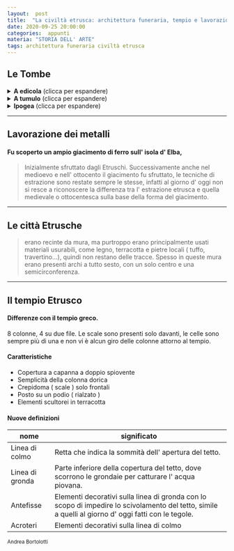 ```yaml
---
layout:  post
title:  "La civiltà etrusca: architettura funeraria, tempio e lavorazione dei metalli."
date: 2020-09-25 20:00:00
categories:  appunti
materia: "STORIA DELL' ARTE"
tags: architettura funeraria civiltà etrusca
---
```



## Le Tombe


<details>
        <summary><b>A edicola</b> (clicca per espandere)</summary>
        <img alt="Tomba a edicola vicino populonia" class="shortanimation" src='{{ "/data/img/arte/etruschi/tombe/edicolasancerbone.jpg" | absolute_url }}'/>
        • Costruzione interamente fuori terra, simile ad un' abitazione<br>
        📍 Populonia, Piombino LI
</details>
<details>
        <summary><b>A tumulo</b> (clicca per espandere)</summary>
        <img alt="Tomba a tumulo a Sesto Fiorentino" class="shortanimation" src='{{ "/data/imgarte/etruschi/tombe/tumulomontagnola.jpg" | absolute_url }}'/>
        • La struttura della tomba emerge con un tumulo, che poi viene sotterrato.<br>
        • Simile al tholos miceneo<br>
        • Siamo ancora incerti riguardo al pilastro centrale nel tumulo; ci sono pareri discordanti: la nostra prof. pensa che abbia una funzione strutturale, come descritto sul libro, ma alcuni nostri alunni che hanno fatto l' alternanza scuola-lavoro come guide alla montagnola hanno saputo che il pilastro non ha funzione strutturale ( cioè non sorregge il tumulo.<br>
        📍 la Montagnola, Sesto Fiorentino, FI
</details>
<details>
        <summary><b>Ipogea</b> (clicca per espandere)</summary>
        <img alt="Tomba ipogea dei Volumni, Perugia, mappa" class="shortanimation" src='{{ "/data/img/arte/etruschi/tombe/ipogeavolumnimappa.jpg" | absolute_url }}'/>
        <img alt="Tomba ipogea dei Volumni, Perugia, foto" class="shortanimation" src='{{ "/data/img/arte/etruschi/tombe/ipogeavolumni.jpg" | absolute_url }}'/>
        • Interamente sottoterra.<br>
        <br>
        📍 Perugia, tomba dei Volumni.
</details>

---

## Lavorazione dei metalli

#### Fu scoperto un ampio giacimento di ferro sull' isola d' Elba,
> Inizialmente sfruttato dagli Etruschi. Successivamente anche nel medioevo e nell' ottocento il giacimento fu sfruttato, le tecniche di estrazione sono restate sempre le stesse, infatti al giorno d' oggi non si resce a riconoscere la differenza tra l' estrazione etrusca e quella medievale o ottocentesca sulla base della forma del giacimento.

---


## Le città Etrusche

> erano recinte da mura, ma purtroppo erano principalmente usati materiali usurabili, come legno, terracotta e pietre locali ( tuffo, travertino...), quindi non restano delle tracce. Spesso in queste mura erano presenti archi a tutto sesto, con un solo centro e una semicirconferenza.

---

## Il tempio Etrusco
 

#### Differenze con il tempio greco.

8 colonne, 4 su due file. Le scale sono presenti solo davanti, le celle sono sempre più di una e non vi è alcun giro delle colonne attorno al tempio.

#### Caratteristiche

- Copertura a capanna a doppio spiovente
- Semplicità della colonna dorica
- Crepidoma ( scale ) solo frontali 
- Posto su un podio ( rialzato )
- Elementi scultorei in terracotta

#### Nuove definizioni

|nome|significato|
|---|---|
Linea di colmo|Retta che indica la sommità dell' apertura del tetto.
Linea di gronda|Parte inferiore della copertura del tetto, dove scorrono le grondaie per catturare l' acqua piovana.
Antefisse|Elementi decorativi sulla linea di gronda con lo scopo di impedire lo scivolamento del tetto, simile a quelli al giorno d' oggi fatti con le tegole.
Acroteri|Elementi decorativi sulla linea di colmo

<sub> Andrea Bortolotti </sub>
